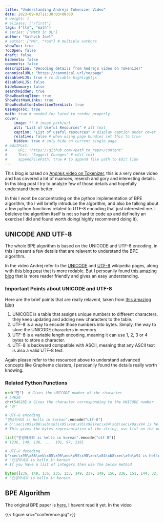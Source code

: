```yaml
---
title: "Understanding Andrejs Tokenizer Video"
date: 2023-09-03T11:30:03+00:00
# weight: 1
# aliases: ["/first"]
tags: ["llm", "math"]
# series: ["Math in DL"]
author: "Sathvik Joel"
# author: ["Me", "You"] # multiple authors
showToc: true
TocOpen: false
draft: false
hidemeta: false
comments: false
description: "Decoding details from Andrejs video on Tokenizer"
canonicalURL: "https://canonical.url/to/page"
disableHLJS: true # to disable highlightjs
disableHLJS: false
hideSummary: false
searchHidden: true
ShowReadingTime: true
ShowPostNavLinks: true
ShowRssButtonInSectionTermList: true
UseHugoToc: true
math: true # needed for lated to render properly
cover:
    image: "" # image path/url
    alt: "List of Useful Resources" # alt text
    caption: "List of useful resources" # display caption under cover
    relative: false # when using page bundles set this to true
    hidden: true # only hide on current single page
# editPost:
#     URL: "https://github.com/<path_to_repo>/content"
#     Text: "Suggest Changes" # edit text
#     appendFilePath: true # to append file path to Edit link
---
```


This blog is based on [Andrejs video on Tokenizer](https://youtu.be/zduSFxRajkE?si=57oSzM0E5HW3aa_g), this is a very dense video and has covered a lot of nuances, reserch and gory and interesting details. In ths blog post I try to analyze few of those details and hopefully understand them better.

In this I wont be concentrating on the python implementation of BPE algorithm, tho I will briefly introduce the algorithm, and also be talking about a few python functions related to UTF-8 encoding that just interested me. I beleieve the algorithm itself is not so hard to code up and definelty an exercise I did and found worth doing( highly recommend doing it). 

## UNICODE AND UTF-8

The whole BPE algorithm is based on the UNICODE and UTF-8 encoding, in this I present a few details that are relavent to understand the BPE algorithm. 

In the video Andrej refer to the [UNICODE](https://en.wikipedia.org/wiki/Unicode) and [UTF-8](https://en.wikipedia.org/wiki/UTF-8) wikipedia pages, along with [this blog post](https://www.reedbeta.com/blog/programmers-intro-to-unicode/) that is more redable. But I persoanlly found [this amazing blog](https://tonsky.me/blog/unicode/) that is more reader friendly and gives an easy understanding. 

### Important Points about UNICODE and UTF-8

Here are the brief points that are really relavent, taken from [this amazing blog](https://tonsky.me/blog/unicode/)
1. UNICODE is a table that assigns unique numbers to different characters, they keep updating and adding new characters to the table.
2. UTF-8 is a way to encode those numbers into bytes. Simply, the way to store the UNICODE characters in memory.
3. UTF-8 is a variable length encoding, meaning it can use 1, 2, 3 or 4 bytes to store a character.
4. UTF-8 is backward compatible with ASCII, meaning that any ASCII text is also a valid UTF-8 text.

Again please refer to the resourced above to understand advanced concepts like Grapheme clusters, I persoanlly found the details really worth knowing.

### Related Python Functions

```python
ord("한")  # Gives the UNICODE number of the character
# 54620
chr(54620) # Gives the character corresponding to the UNICODE number
# '한'

# UTF-8 encoding
"안녕하세요 is hello in korean".encode("utf-8")
# b'\xec\x95\x88\xeb\x85\x95\xed\x95\x98\xec\x84\xb8\xec\x9a\x94 is hello in korean'
# This gives the bytes representation of the string, use list on the output to get the list in the form of integers

list("안녕하세요 is hello in korean".encode("utf-8"))
# [236, 149, 136, ...  101, 97, 110]

# UTF-8 decoding
b"\xec\x95\x88\xeb\x85\x95\xed\x95\x98\xec\x84\xb8\xec\x9a\x94 is hello in korean".decode('utf-8')
# '안녕하세요 is hello in korean'
# If you have a list of integers then use the below method

bytes([236, 149, 136, 235, 133, 149, 237, 149, 156, 236, 151, 144, 32, 105, 115, 32, 104, 101, 108, 108, 111, 32, 105, 110, 32, 107, 111, 114, 101, 97, 110]).decode("utf-8")
# '안녕하세요 is hello in korean'

```

## BPE Algorithm

The original BPE paper is [here](https://aclanthology.org/P16-1162/), I havent read it yet. In the video 

{{< figure src="conference.jpg">}}